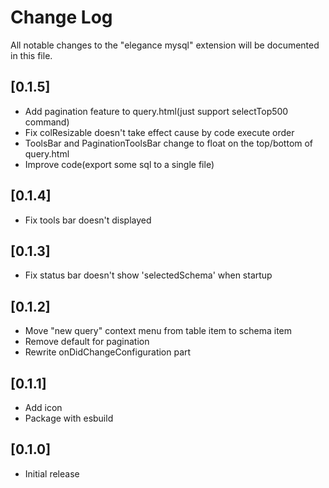 # Change Log

All notable changes to the "elegance mysql" extension will be documented in this file.

## [0.1.5]

- Add pagination feature to query.html(just support selectTop500 command)
- Fix colResizable doesn't take effect cause by code execute order
- ToolsBar and PaginationToolsBar change to float on the top/bottom of query.html
- Improve code(export some sql to a single file)

## [0.1.4]

- Fix tools bar doesn't displayed

## [0.1.3]

- Fix status bar doesn't show 'selectedSchema' when startup

## [0.1.2]

- Move "new query" context menu from table item to schema item
- Remove default for pagination
- Rewrite onDidChangeConfiguration part

## [0.1.1]

- Add icon
- Package with esbuild

## [0.1.0]

- Initial release
